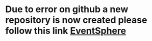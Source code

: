 # Due to error on github a new repository is now created please follow this link [EventSphere](https://github.com/Ambal-Ced/EventSphere)
